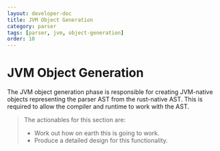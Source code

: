 ```yaml
---
layout: developer-doc
title: JVM Object Generation
category: parser
tags: [parser, jvm, object-generation]
order: 10
---
```


# JVM Object Generation
The JVM object generation phase is responsible for creating JVM-native objects
representing the parser AST from the rust-native AST. This is required to allow
the compiler and runtime to work with the AST.

<!-- MarkdownTOC levels="2,3" autolink="true" -->

<!-- /MarkdownTOC -->

> The actionables for this section are:
>
> - Work out how on earth this is going to work.
> - Produce a detailed design for this functionality.
